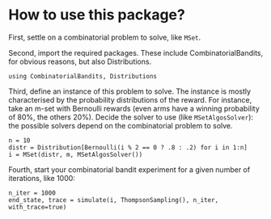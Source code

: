 # How to use this package?

First, settle on a combinatorial problem to solve, like `MSet`.

Second, import the required packages. These include CombinatorialBandits,
for obvious reasons, but also Distributions.

    using CombinatorialBandits, Distributions

Third, define an instance of this problem to solve. The instance is mostly
characterised by the probability distributions of the reward. For instance,
take an m-set with Bernoulli rewards (even arms have a winning probability
of 80%, the others 20%). Decide the solver to use (like `MSetAlgosSolver`):
the possible solvers depend on the combinatorial problem to solve.

    n = 10
    distr = Distribution[Bernoulli(i % 2 == 0 ? .8 : .2) for i in 1:n]
    i = MSet(distr, m, MSetAlgosSolver())

Fourth, start your combinatorial bandit experiment for a given number of
iterations, like 1000:

    n_iter = 1000
    end_state, trace = simulate(i, ThompsonSampling(), n_iter, with_trace=true)
